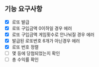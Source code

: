 ## 기능 요구사항
+ [x] 로또 발급
+ [x] 로또 구입금액 0이하일 경우 에러
+ [x] 로또 구입금액 게임횟수로 안나눠질 경우 에러
+ [x] 발급된 로또번호 6개가 아닌경우 에러
+ [x] 로또 번호 정렬
+ [ ] 몇 등에 당첨되었는지 확인
+ [ ] 총 수익률 확인
